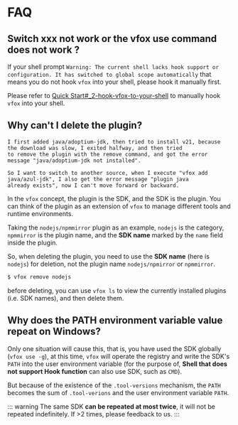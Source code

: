 # FAQ

## Switch xxx not work or the vfox use  command does not work ?

If your shell prompt `Warning: The current shell lacks hook support or configuration. It has switched to global scope
automatically` that means you do not hook `vfox` into your shell, please hook it manually first.

Please refer to [Quick Start#_2-hook-vfox-to-your-shell](./quick-start.md#_2-hook-vfox-to-your-shell) to manually hook `vfox` into your shell.

## Why can't I delete the plugin?

```text
I first added java/adoptium-jdk, then tried to install v21, because the download was slow, I exited halfway, and then tried
to remove the plugin with the remove command, and got the error message "java/adoptium-jdk not installed".

So I want to switch to another source, when I execute "vfox add java/azul-jdk", I also get the error message "plugin java
already exists", now I can't move forward or backward.

```

In the `vfox` concept, the plugin is the SDK, and the SDK is the plugin. You can think of the plugin as an extension of `vfox`
to manage different tools and runtime environments.

Taking the `nodejs/npmmirror` plugin as an example, `nodejs` is the category, `npmmirror` is the plugin name, and the
**SDK name** marked by the `name` field inside the plugin.

So, when deleting the plugin, you need to use the **SDK name** (here is `nodejs`) for deletion, not the plugin name
`nodejs/npmirror` or `npmmirror`.

```bash
$ vfox remove nodejs
```

before deleting, you can use `vfox ls` to view the currently installed plugins (i.e. SDK names), and then delete them.

## Why does the PATH environment variable value repeat on Windows?

Only one situation will cause this, that is, you have used the SDK globally (`vfox use -g`), at this time, `vfox` will
operate the registry and write the SDK's `PATH` into the user environment variable (for the purpose of, **Shell that does not
support Hook function** can also use SDK, such as `CMD`).

But because of the existence of the `.tool-versions` mechanism, the `PATH` becomes the sum of `.tool-verions` and the user
environment variable `PATH`.

::: warning
The same SDK **can be repeated at most twice**, it will not be repeated indefinitely. If >2 times, please feedback to us.
:::
